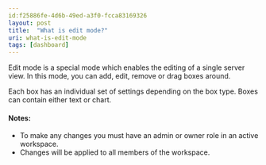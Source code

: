 ```yaml
---
id:f25886fe-4d6b-49ed-a3f0-fcca83169326
layout: post
title:  "What is edit mode?"
uri: what-is-edit-mode
tags: [dashboard]
---
```


Edit mode is a special mode which enables the editing of a single server view. In this mode, you can add, edit, remove or drag boxes around.

<!--more-->

Each box has an individual set of settings depending on the box type. Boxes can contain either text or chart.

#### Notes:

*   To make any changes you must have an admin or owner role in an active workspace.
*   Changes will be applied to all members of the workspace.